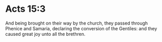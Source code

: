 # Acts 15:3

And being brought on their way by the church, they passed through Phenice and Samaria, declaring the conversion of the Gentiles: and they caused great joy unto all the brethren.
